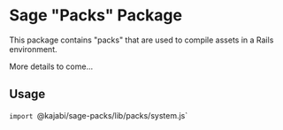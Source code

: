 # Sage "Packs" Package

This package contains "packs" that are used to compile assets in a Rails environment.

More details to come...

## Usage

`import `@kajabi/sage-packs/lib/packs/system.js`
